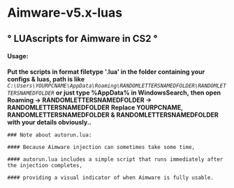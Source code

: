
# Aimware-v5.x-luas 

                                  
## ° **LUAscripts for Aimware in CS2** °

#### Usage: 
**Put the scripts in format filetype '.lua' in the folder containing your configs & luas, path is like**
*`C:\Users\YOURPCNAME\AppData\Roaming\RANDOMLETTERSNAMEDFOLDER\RANDOMLETTERSNAMEDFOLDER`*
**or just type %AppData% in WindowsSearch,**
**then open Roaming -> RANDOMLETTERSNAMEDFOLDER -> RANDOMLETTERSNAMEDFOLDER**
**Replace YOURPCNAME, RANDOMLETTERSNAMEDFOLDER & RANDOMLETTERSNAMEDFOLDER with your details obviously..**


````````
### Note about autorun.lua: 
‎ 
#### Because Aimware injection can sometimes take some time,

#### autorun.lua includes a simple script that runs immediately after the injection completes,

#### providing a visual indicator of when Aimware is fully usable.
````````
